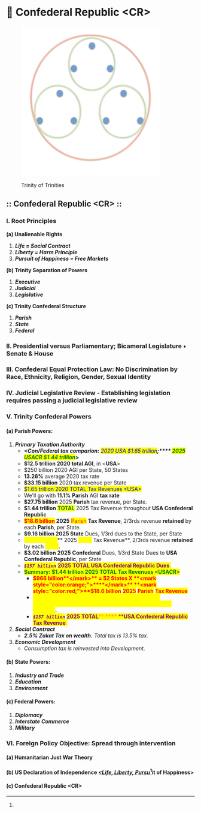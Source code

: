 # 🐰 Confederal Republic \<CR>

<figure><img src=".gitbook/assets/tri-tris.png" alt=""><figcaption><p>Trinity of Trinities</p></figcaption></figure>

## :: Confederal Republic \<CR> ::

### I. Root Principles

&#x20;   **(a) Unalienable Rights**

1. _**Life = Social Contract**_
2. _**Liberty = Harm Principle**_
3. _**Pursuit of Happiness = Free Markets**_

&#x20;   **(b) Trinity Separation of Powers**

1. _**Executive**_&#x20;
2. _**Judicial**_
3. _**Legislative**_

&#x20;   **(c) Trinity Confederal Structure**

1. _**Parish**_
2. _**State**_
3. _**Federal**_&#x20;

### II. Presidential versus Parliamentary; Bicameral Legislature • Senate & House

### III. Confederal Equal Protection Law: No Discrimination by Race, Ethnicity, Religion, Gender, Sexual Identity

### IV. **Judicial Legislative Review - Establishing legislation requires passing a judicial legislative review**

### V. Trinity Confederal Powers  &#x20;

#### &#x20;   (a) Parish Powers:

1. _**Primary Taxation Authority**_
   * _**\<Con/Federal tax comparion:** <mark style="color:blue;">2020 USA $1.65 trillion</mark>**;**** **<mark style="color:green;">**2025 USACR $1.44 trillion**</mark>**>**_
   * **$12.5 trillion 2020 total AGI**, in <**USA**>
   * $250 billion 2020 AGI per State, 50 States
   * **13.26%** average 2020 tax rate
   * **$33.15 billion** 2020 tax revenue per State
   * <mark style="color:blue;">$1.65 trillion 2020 TOTAL Tax Revenues \<USA></mark>
   * We'll go with **11.1%** **Parish** AGI **tax** **rate**
   * **$27.75 billion** 2025 **Parish** tax revenue, per State.
   * **$1.44 trillion** <mark style="color:green;">**TOTAL**</mark> 2025 Tax Revenue throughout **USA Confederal Republic**
   * <mark style="color:red;">**$18.6 billion**</mark> **2025** <mark style="color:red;">Parish</mark> **Tax Revenue**, 2/3rds revenue **retained** by each **Parish**, per State.
   * **$9.16 billion 2025 State** Dues, 1/3rd dues to the State, per State
   * <mark style="color:yellow;">**$6.137 billion**</mark>** 2025 **<mark style="color:yellow;">**State**</mark>** Tax Revenue**, 2/3rds revenue **retained** by each <mark style="color:yellow;">**State**</mark>.
   * **$3.02 billion** **2025** **Confederal** Dues, 1/3rd State Dues to **USA Confederal Republic**, per State
   * _<mark style="color:purple;">**`$157 billion`**</mark>_ <mark style="color:purple;"></mark><mark style="color:purple;"><mark style="color:orange;"><mark style="color:orange;"></mark> <mark style="color:purple;"></mark><mark style="color:purple;">**2025**</mark> <mark style="color:purple;"></mark><mark style="color:purple;"></mark> <mark style="color:purple;"></mark><mark style="color:purple;">**TOTAL USA Confederal Republic Dues**</mark><mark style="color:purple;"><mark style="color:orange;">.<mark style="color:orange;"></mark>
   * <mark style="color:green;">**Summary: $1.44 trillion 2025 TOTAL Tax Revenues \<USACR>**</mark>
     * <mark style="color:red;">**$966 billion**</mark>** = 52 States X **<mark style="color:orange;">****</mark>** **<mark style="color:red;">**$18.6 billion**</mark> <mark style="color:red;"></mark><mark style="color:red;"></mark> <mark style="color:red;"></mark><mark style="color:red;">**2025**</mark> <mark style="color:red;"></mark><mark style="color:red;"></mark> <mark style="color:red;"></mark><mark style="color:red;">**Parish**</mark> <mark style="color:red;"></mark><mark style="color:red;"></mark> <mark style="color:red;"></mark><mark style="color:red;">**Tax Revenue**</mark>
     * <mark style="color:yellow;">**$319.0 billion**</mark>** = 52 States X **<mark style="color:yellow;">**$6.137 billion 2025 State Tax Revenue**</mark>**.**&#x20;
     * _<mark style="color:orange;"><mark style="color:purple;">**`$157 billion`**<mark style="color:purple;"></mark>_ <mark style="color:orange;"></mark><mark style="color:orange;"></mark> <mark style="color:orange;"></mark><mark style="color:orange;"><mark style="color:purple;">**2025**<mark style="color:purple;"></mark> <mark style="color:orange;"></mark><mark style="color:orange;"></mark> <mark style="color:orange;"></mark><mark style="color:orange;"><mark style="color:purple;">**TOTAL**<mark style="color:purple;"></mark><mark style="color:orange;">** **</mark><mark style="color:orange;">****</mark><mark style="color:orange;">** **</mark><mark style="color:orange;"><mark style="color:purple;">**USA Confederal Republic Tax Revenue**<mark style="color:purple;"></mark><mark style="color:orange;">.</mark>
2. _**Social Contract**_
   * _**2.5% Zakat Tax on wealth.** Total tax is 13.5% tax._
3. _**Economic Development**_
   * _Consumption tax is reinvested into Development._

#### &#x20;   (b) State Powers:

1. _**Industry and Trade**_
2. _**Education**_
3. _**Environment**_&#x20;

#### &#x20;   (c) Federal Powers:

1. _**Diplomacy**_
2. _**Interstate Commerce**_
3. _**Military**_&#x20;

### VI. Foreign Policy Objective: Spread through intervention&#x20;

#### &#x20;   (a) Humanitarian Just War Theory&#x20;

#### &#x20;   (b) US Declaration of Independence [_\<Life, Liberty, Pursu_](#user-content-fn-1)[^1]it of Happiness>

#### &#x20;   (c) Confederal Republic \<CR>

[^1]: 
